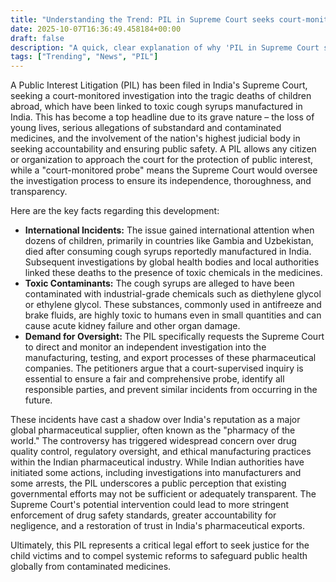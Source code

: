 ```yaml
---
title: "Understanding the Trend: PIL in Supreme Court seeks court-monitored probe into deaths of children from toxic cough syrup"
date: 2025-10-07T16:36:49.458184+00:00
draft: false
description: "A quick, clear explanation of why 'PIL in Supreme Court seeks court-monitored probe into deaths of children from toxic cough syrup' is trending."
tags: ["Trending", "News", "PIL"]
---
```


A Public Interest Litigation (PIL) has been filed in India's Supreme Court, seeking a court-monitored investigation into the tragic deaths of children abroad, which have been linked to toxic cough syrups manufactured in India. This has become a top headline due to its grave nature – the loss of young lives, serious allegations of substandard and contaminated medicines, and the involvement of the nation's highest judicial body in seeking accountability and ensuring public safety. A PIL allows any citizen or organization to approach the court for the protection of public interest, while a "court-monitored probe" means the Supreme Court would oversee the investigation process to ensure its independence, thoroughness, and transparency.

Here are the key facts regarding this development:

*   **International Incidents:** The issue gained international attention when dozens of children, primarily in countries like Gambia and Uzbekistan, died after consuming cough syrups reportedly manufactured in India. Subsequent investigations by global health bodies and local authorities linked these deaths to the presence of toxic chemicals in the medicines.
*   **Toxic Contaminants:** The cough syrups are alleged to have been contaminated with industrial-grade chemicals such as diethylene glycol or ethylene glycol. These substances, commonly used in antifreeze and brake fluids, are highly toxic to humans even in small quantities and can cause acute kidney failure and other organ damage.
*   **Demand for Oversight:** The PIL specifically requests the Supreme Court to direct and monitor an independent investigation into the manufacturing, testing, and export processes of these pharmaceutical companies. The petitioners argue that a court-supervised inquiry is essential to ensure a fair and comprehensive probe, identify all responsible parties, and prevent similar incidents from occurring in the future.

These incidents have cast a shadow over India's reputation as a major global pharmaceutical supplier, often known as the "pharmacy of the world." The controversy has triggered widespread concern over drug quality control, regulatory oversight, and ethical manufacturing practices within the Indian pharmaceutical industry. While Indian authorities have initiated some actions, including investigations into manufacturers and some arrests, the PIL underscores a public perception that existing governmental efforts may not be sufficient or adequately transparent. The Supreme Court's potential intervention could lead to more stringent enforcement of drug safety standards, greater accountability for negligence, and a restoration of trust in India's pharmaceutical exports.

Ultimately, this PIL represents a critical legal effort to seek justice for the child victims and to compel systemic reforms to safeguard public health globally from contaminated medicines.